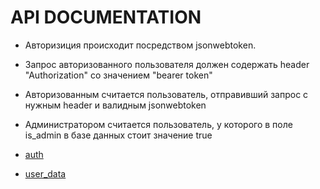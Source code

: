 # API DOCUMENTATION

- Авторизиция происходит посредством jsonwebtoken.
- Запрос авторизованного пользователя должен содержать header "Authorization" со значением "bearer token"
- Авторизованным считается пользователь, отправивший запрос с нужным header и валидным jsonwebtoken
- Администратором считается пользователь, у которого в поле is_admin в базе данных стоит значение true

- [auth](documentation/auth.md)
- [user_data](documentation/user_data.md)